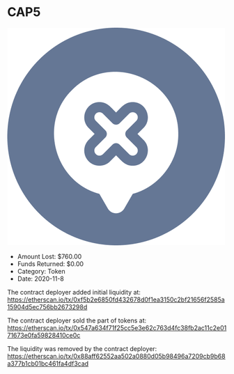 # CAP5
![CAP5](/rektimages/CAP5.png)
- Amount Lost: $760.00
- Funds Returned: $0.00
- Category: Token
- Date: 2020-11-8

The contract deployer added initial liquidity at:  
https://etherscan.io/tx/0xf5b2e6850fd432678d0f1ea3150c2bf21656f2585a15904d5ec756bb2673298d  
  
The contract deployer sold the part of tokens at:  
https://etherscan.io/tx/0x547a634f71f25cc5e3e62c763d4fc38fb2ac11c2e0171673e0fa59828410ce0c  
  
The liquidity was removed by the contract deployer:  
https://etherscan.io/tx/0x88aff62552aa502a0880d05b98496a7209cb9b68a377b1cb01bc461fa4df3cad




